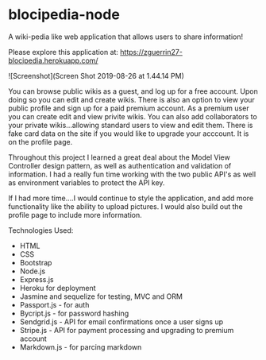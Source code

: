 # blocipedia-node

A wiki-pedia like web application that allows users to share information!

Please explore this application at: https://zguerrin27-blocipedia.herokuapp.com/

![Screenshot](Screen Shot 2019-08-26 at 1.44.14 PM)

You can browse public wikis as a guest, and log up for a free account. Upon doing so you can edit and create wikis. 
There is also an option to view your public profile and sign up for a paid premium account. As a premium user you can create  edit and view privite wikis. You can also add collaborators to your private wikis...allowing standard users to view and edit them. There is fake card data on the site if you would like to upgrade your acccount. It is on the profile page.

Throughout this project I learned a great deal about the Model View Controller design pattern, as well as authentication
and validation of information. I had a really fun time working with the two public API's as well as environment variables to protect the API key. 

If I had more time....I would continue to style the application, and add more functionality like the ability to upload pictures. I would also build out the profile page to include more information.

Technologies Used:

- HTML
- CSS
- Bootstrap
- Node.js
- Express.js
- Heroku for deployment
- Jasmine and sequelize for testing, MVC and ORM
- Passport.js - for auth
- Bycript.js - for password hashing
- Sendgrid.js - API for email confirmations once a user signs up                 				                           
- Stripe.js - API for payment processing and upgrading to premium account     
- Markdown.js - for parcing markdown


